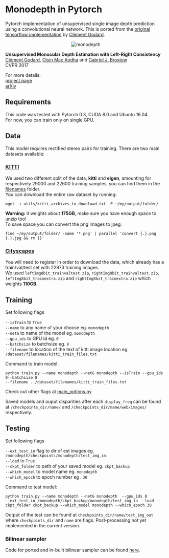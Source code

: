 # Monodepth in Pytorch
Pytorch implementation of unsupervised single image depth prediction using a convolutional neural network. This is ported from the [original tensorflow implementation](https://github.com/mrharicot/monodepth) by [Clément Godard](https://github.com/mrharicot).

<p align="center">
  <img src="http://visual.cs.ucl.ac.uk/pubs/monoDepth/monodepth_teaser.gif" alt="monodepth">
</p>

**Unsupervised Monocular Depth Estimation with Left-Right Consistency**  
[Clément Godard](http://www0.cs.ucl.ac.uk/staff/C.Godard/), [Oisin Mac Aodha](http://vision.caltech.edu/~macaodha/) and [Gabriel J. Brostow](http://www0.cs.ucl.ac.uk/staff/g.brostow/)  
CVPR 2017

For more details:  
[project page](http://visual.cs.ucl.ac.uk/pubs/monoDepth/)  
[arXiv](https://arxiv.org/abs/1609.03677)

## Requirements
This code was tested with Pytorch 0.3, CUDA 8.0 and Ubuntu 16.04.   
For now, you can train only on single GPU.

## Data
This model requires rectified stereo pairs for training. There are two main datasets available:   
### [KITTI](http://www.cvlibs.net/datasets/kitti/raw_data.php)
We used two different split of the data, **kitti** and **eigen**, amounting for respectively 29000 and 22600 training samples, you can find them in the [filenames](utils/filenames) folder.  
You can download the entire raw dataset by running:
```shell
wget -i utils/kitti_archives_to_download.txt -P ~/my/output/folder/
```
**Warning:** it weights about **175GB**, make sure you have enough space to unzip too!  
To save space you can convert the png images to jpeg.
```shell
find ~/my/output/folder/ -name '*.png' | parallel 'convert {.}.png {.}.jpg && rm {}'
```

### [Cityscapes](https://www.cityscapes-dataset.com)
You will need to register in order to download the data, which already has a train/val/test set with 22973 training images.  
We used `leftImg8bit_trainvaltest.zip`, `rightImg8bit_trainvaltest.zip`, `leftImg8bit_trainextra.zip` and `rightImg8bit_trainextra.zip` which weights **110GB**.

## Training

Set following flags

`--isTrain` to `True `   
`--name` to any name of your choose eg. `monodepth `   
`--netG` to name of the model eg. `monodepth  `  
`--gpu_ids` to GPU id eg. `0`    
`--batchsize` to batchsize eg. `8 `   
`--filename` to location of the text of kitti image location eg. `/dataset/filenames/kitti_train_files.txt  `  

Command to train model:

```
python train.py --name monodepth --netG monodepth --isTrain --gpu_ids 0--batchsize 8 
--filename ../dataset/filenames/kitti_train_files.txt
```
 Check out other flags at [main_options.py](https://github.com/alwynmathew/monodepth-pytorch/blob/master/main_options.py)  
 
Saved models and ouput disparities after each `display_freq` can be found at `/checkpoints_dir/name/` and `/checkpoints_dir/name/web/images/` respectively.

## Testing  

Set following flags

`--ext_test_in` flag to dir of est images eg. `/monodepth/checkpoints/monodepth/test_img_in `   
`--load` to `True`    
`--ckpt_folder` to path of your saved model eg. `ckpt_backup `   
`--which_model` to model name eg. `monodepth `   
`--which_epoch` to epoch number eg . `30  `  

Command to test model:
```
python train.py --name monodepth --netG monodepth  --gpu_ids 0 
--ext_test_in /monodepth/ckpt_backup/monodepth/test_img_in --load --ckpt_folder ckpt_backup --which_model monodepth --which_epoch 30
```
Output of the test can be found at `checkpoints_dir/name/test_img_out` where `checkpoints_dir` and `name` are flags.  Post-processing not yet implemented in the current version.

### Bilinear sampler

Code for ported and in-built bilinear sampler can be found [here](https://github.com/alwynmathew/bilinear-sampler-pytorch).

